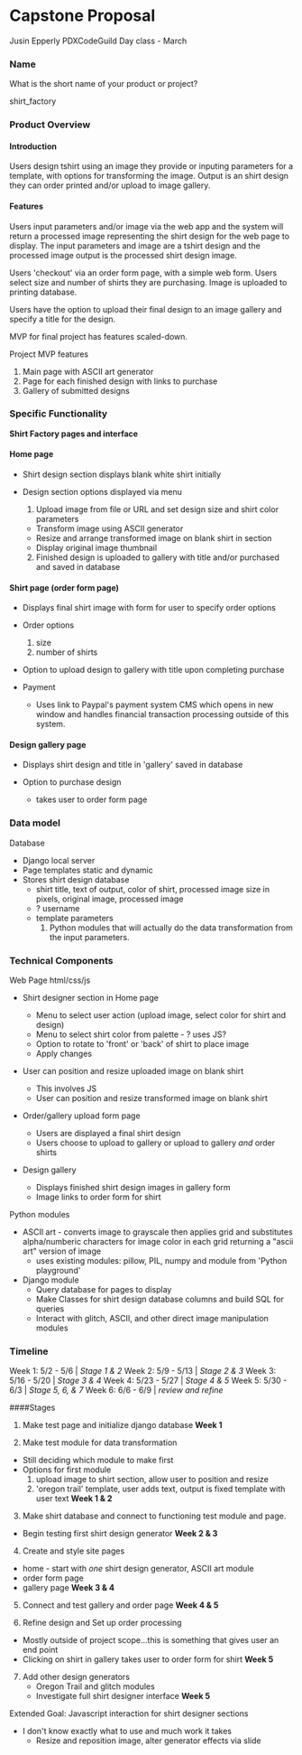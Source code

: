 # Capstone Proposal

Jusin Epperly
PDXCodeGuild Day class - March

### Name
What is the short name of your product or project?

shirt_factory

### Product Overview

#### Introduction

Users design tshirt using an image they provide or inputing parameters for a template, with options for transforming the image. Output is an shirt design they can order printed and/or upload to image gallery.


#### Features

Users input parameters and/or image via the web app and the system will return a processed image representing the shirt design for the web page to display. The input parameters and image are a tshirt design and the processed image output is the processed shirt design image.

Users 'checkout' via an order form page, with a simple web form. Users select size and number of shirts they are purchasing. Image is uploaded to printing database.

Users have the option to upload their final design to an image gallery and specify a title for the design.

MVP for final project has features scaled-down.

Project MVP features

1. Main page with ASCII art generator
2. Page for each finished design with links to purchase
3. Gallery of submitted designs

### Specific Functionality

**Shirt Factory pages and interface**

#### Home page
  * Shirt design section displays blank white shirt initially

  * Design section options displayed via menu
    1. Upload image from file or URL and set design size and shirt color parameters
      * Transform image using ASCII generator
      * Resize and arrange transformed image on blank shirt in section  
      * Display original image thumbnail

    2. Finished design is uploaded to gallery with title and/or purchased and saved in database

#### Shirt page (order form page)
  * Displays final shirt image with form for user to specify order options

  * Order options
    1. size
    2. number of shirts

  * Option to upload design to gallery with title upon completing purchase

  * Payment
    * Uses link to Paypal's payment system CMS which opens in new window and handles financial transaction processing outside of this system.

#### Design gallery page
  * Displays shirt design and title in 'gallery' saved in database

  * Option to purchase design
    - takes user to order form page

### Data model

Database
  - Django local server
  - Page templates static and dynamic
  - Stores shirt design database
    * shirt title, text of output, color of shirt, processed image size in pixels, original image, processed image
    * ? username
    * template parameters
      1. Python modules that will actually do the data transformation from the input parameters.

### Technical Components

Web Page html/css/js
  - Shirt designer section in Home page
    * Menu to select user action (upload image, select color for shirt and design)
    * Menu to select shirt color from palette - ? uses JS?
    * Option to rotate to 'front' or 'back' of shirt to place image
    * Apply changes

  - User can position and resize uploaded image on blank shirt
    * This involves JS
    * User can position and resize transformed image on blank shirt

  - Order/gallery upload form page
    * Users are displayed a final shirt design
    * Users choose to upload to gallery or upload to gallery *and* order shirts

  - Design gallery
    * Displays finished shirt design images in gallery form
    * Image links to order form for shirt

Python modules
  - ASCII art - converts image to grayscale then applies grid and substitutes alpha/numberic characters for image color in each grid returning a "ascii art" version of image
    * uses existing modules: pillow, PIL, numpy and module from 'Python playground'
  - Django module
    * Query database for pages to display
    * Make Classes for shirt design database columns and build SQL for queries
    * Interact with glitch, ASCII, and other direct image manipulation modules

### Timeline

Week 1: 5/2  - 5/6   | *Stage 1 & 2*
Week 2: 5/9  - 5/13  | *Stage 2 & 3*
Week 3: 5/16 - 5/20  | *Stage 3 & 4*
Week 4: 5/23 - 5/27  | *Stage 4 & 5*
Week 5: 5/30 - 6/3   | *Stage 5, 6, & 7*
Week 6: 6/6  - 6/9   | *review and refine*

####Stages

1. Make test page and initialize django database
  **Week 1**

2. Make test module for data transformation
  * Still deciding which module to make first
  * Options for first module
    1. upload image to shirt section, allow user to position and resize
    2. 'oregon trail' template, user adds text, output is fixed template with user text
  **Week 1 & 2**

3. Make shirt database and connect to functioning test module and page.
  * Begin testing first shirt design generator
  **Week 2 & 3**

4. Create and style site pages
  * home - start with *one* shirt design generator, ASCII art module
  * order form page
  * gallery page
  **Week 3 & 4**

5. Connect and test gallery and order page
  **Week 4 & 5**

6. Refine design and Set up order processing
  - Mostly outside of project scope...this is something that gives user an end point
  - Clicking on shirt in gallery takes user to order form for shirt
  **Week 5**

7. Add other design generators
    * Oregon Trail and glitch modules
    * Investigate full shirt designer interface
  **Week 5**

Extended Goal: Javascript interaction for shirt designer sections
  - I don't know exactly what to use and much work it takes
    * Resize and reposition image, alter generator effects via slide
